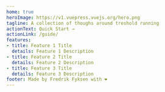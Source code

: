 ```yaml
---
home: true
heroImage: https://v1.vuepress.vuejs.org/hero.png
tagline: A collection of thoughs around treshold running
actionText: Quick Start →
actionLink: /guide/
features:
- title: Feature 1 Title
  details: Feature 1 Description
- title: Feature 2 Title
  details: Feature 2 Description
- title: Feature 3 Title
  details: Feature 3 Description
footer: Made by Fredrik Fyksen with ❤️
---
```

